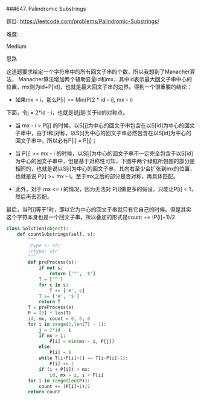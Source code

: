 ###647. Palindromic Substrings

题目:
<https://leetcode.com/problems/Palindromic-Substrings/>


难度:

Medium


思路

这道题要求给定一个字符串中的所有回文子串的个数，所以我想到了Manacher算法，
Manacher算法增加两个辅助变量id和mx，其中id表示最大回文子串中心的位置，mx则为id+P[id]，也就是最大回文子串的边界。得到一个很重要的结论：

- 如果mx > i，那么P[i] >= Min(P[2 * id - i], mx - i)

下面，令j = 2*id - i，也就是说j是i关于id的对称点。

- 当 mx - i > P[j] 的时候，以S[j]为中心的回文子串包含在以S[id]为中心的回文子串中，由于i和j对称，以S[i]为中心的回文子串必然包含在以S[id]为中心的回文子串中，所以必有P[i] = P[j]；

- 当 P[j] >= mx - i 的时候，以S[j]为中心的回文子串不一定完全包含于以S[id]为中心的回文子串中，但是基于对称性可知，下图中两个绿框所包围的部分是相同的，也就是说以S[i]为中心的回文子串，其向右至少会扩张到mx的位置，也就是说 P[i] >= mx - i。至于mx之后的部分是否对称，再具体匹配。

- 此外，对于 mx <= i 的情况，因为无法对 P[i]做更多的假设，只能让P[i] = 1，然后再去匹配。

最后，当P[i]等于1时，即以它为中心的回文子串就只有它自己的时候。但是其实这个字符本身也是一个回文子串，所以叠加的形式是count += (P[i]+1)/2


```python
class Solution(object):
    def countSubstrings(self, s):
        """
        :type s: str
        :rtype: str
        """
        def preProcess(s):
            if not s:
                return ['^', '$']
            T = ['^']
            for c in s:
                T += ['#', c]
            T += ['#', '$']
            return T
        T = preProcess(s)
        P = [0] * len(T)
        id, mx, count = 0, 0, 0
        for i in range(1,len(T) - 1):
            j = 2*id - i
            if mx > i:
                P[i] = min(mx - i, P[j])
            else:
                P[i] = 0
            while T[i+P[i]+1] == T[i-P[i]-1]:
                P[i] += 1
            if (i + P[i]) > mx:
                id, mx = i, i + P[i]
        for i in range(len(P)):
            count += (P[i]+1)/2
        return count
```



